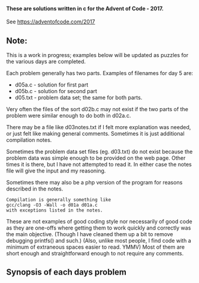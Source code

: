 #### These are solutions written in c for the Advent of Code - 2017. 
See https://adventofcode.com/2017

## Note: 
This is a work in progress; examples below will be updated as puzzles for
the various days are completed.


Each problem generally has two parts. Examples of filenames for day 5 are:
- d05a.c - solution for first part
- d05b.c - solution for second part
- d05.txt - problem data set; the same for both parts.

Very often the files of the sort d02b.c may not exist if the two parts of
the problem were similar enough to do both in d02a.c.

There may be a file like d03notes.txt if I felt more explanation was needed,
or just felt like making general comments. Sometimes it is just additional
compilation notes.

Sometimes the problem data set files (eg. d03.txt) do not exist because the
problem data was simple enough to be provided on the web page. Other times
it is there, but I have not attempted to read it. In either case the notes
file will give the input and my reasoning.

Sometimes there may also be a php version of the program for reasons
described in the notes.

```
Compilation is generally something like
gcc/clang -O3 -Wall -o d01a d01a.c
with exceptions listed in the notes.
``` 

These are not examples of good coding style nor necessarily of good code
as they are one-offs where getting them to work quickly and correctly was the
main objective. (Though I have cleaned them up a bit to remove debugging
printfs() and such.) (Also, unlike most people, I find code with a minimum of
extraneous spaces easier to read. YMMV) Most of them are short enough and
straightforward enough to not require any comments.

## Synopsis of each days problem

